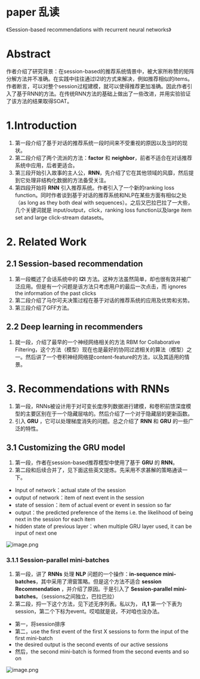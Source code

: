 # paper 乱读
《Session-based recommendations with recurrent neural networks》

# Abstract 

作者介绍了研究背景：在session-based的推荐系统情景中，被大家所称赞的矩阵分解方法并不准确。在实践中往往通过I2I的方式来解决，例如推荐相似的items。作者断言，可以对整个session过程建模，就可以使得推荐更加准确。因此作者引入了基于RNN的方法。在传统RNN方法的基础上做出了一些改进，并用实验验证了该方法的结果取得SOAT。

# 1.Introduction

1. 第一段介绍了基于对话的推荐系统一段时间来不受重视的原因以及当时的现状。
2. 第二段介绍了两个流派的方法：**factor** 和 **neighbor**，前者不适合在对话推荐系统中应用，后者更适合。
3. 第三段开始引入故事的主人公，**RNN**，先介绍了它在其他领域的风靡，然后提到它处理非结构化数据的方法备受关注。
4. 第四段开始将 **RNN** 引入推荐系统。作者引入了一个新的ranking loss function。同时作者谈到基于对话的推荐系统和NLP在某些方面有相似之处（as long as they both deal with sequences）。之后又巴拉巴拉了一大些，几个关键词就是 input/output，click，ranking loss function以及large item set and large click-stream datasets。

# 2. Related Work
## 2.1 Session-based recommendation

1. 第一段概述了会话系统中的 **I2I** 方法。这种方法虽然简单，却也很有效并被广泛应用。但是有一个问题是该方法只考虑用户的最后一次点击，而 ignores the information of the past clicks 
2. 第二段介绍了马尔可夫决策过程在基于对话的推荐系统的应用及优势和劣势。
3. 第三段介绍了GFF方法。

## 2.2 Deep learning in recommenders
1. 就一段，介绍了最早的一个神经网络相关的方法 RBM for Collaborative Filtering，这个方法（模型）现在也是最好的协同过滤相关的算法（模型）之一。然后讲了一个卷积神经网络提content-feature的方法，以及其适用的情景。

# 3. Recommendations with RNNs

1. 第一段，RNNs被设计用于对可变长度序列数据进行建模，和卷积前馈深度模型的主要区别在于一个隐藏层啥的。然后介绍了一个对于隐藏层的更新函数。
2. 引入 **GRU** ，它可以处理梯度消失的问题。总之介绍了 **RNN** 和 **GRU** 的一些广泛的特性。

## 3.1 Customizing the GRU model

1. 第一段，作者在session-based推荐模型中使用了基于 **GRU** 的 **RNN**。
2. 第二段和后续合并了，见下面这些英文提炼。先采用不求甚解的策略通读一下。

- Input of network：actual state of the session
- output of network：item of next event in the session
- state of session：item of actual event or event in session so far
- output：the predicted preference of the items i.e. the likelihood of being next in the session for each item
- hidden state of previous layer：when multiple GRU layer used, it can be input of next one



![image.png](https://p6-juejin.byteimg.com/tos-cn-i-k3u1fbpfcp/354cc44d41754fb68def127b82c407c0~tplv-k3u1fbpfcp-watermark.image?)

### 3.1.1 Session-parallel mini-batches

1. 第一段，讲了 **RNNs** 处理 **NLP** 问题的一个操作：**in-sequence mini-batches**，其中采用了滑窗策略。但是这个方法不适合 **session Recommendation** ，并介绍了原因。于是引入了 **Session-parallel mini-batches**。（sessions之间独立，巴拉巴拉）
2. 第二段，捋一下这个方法，见下述无序列表。私以为， **i1,1** 第一个下表为session，第二个下标为event。哎咱就是说，不对咱也没办法。


- 第一，将session排序
- 第二，use the first event of the first X sessions to form the input of the first mini-batch
- the desired output is the second events of our active sessions
- 然后，the second mini-batch is formed from the second events and so on


![image.png](https://p3-juejin.byteimg.com/tos-cn-i-k3u1fbpfcp/8c3a145ed27d4373b390099f89c8b250~tplv-k3u1fbpfcp-watermark.image?)






